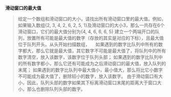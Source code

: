 **滑动窗口的最大值**


> 给定一个数组和滑动窗口的大小，请找出所有滑动窗口里的最大值。例如，如果输入数组{2, 3, 4, 2, 6, 2, 5, 1}及滑动窗口的大小3，那么一共存在6个滑动窗口，它们的最大值分别为{4, 4, 6, 6, 6, 5}
>建立一个两端开口的队列，放置所有可能是最大值的数字（存放的其实是对应的下标），且最大值位于队列开头。从头开始扫描数组，
>　如果遇到的数字比队列中所有的数字都大，那么它就是最大值，其它数字不可能是最大值了，将队列中的所有数字清空，放入该数字，该数字位于队列头部；
>如果遇到的数字比队列中的所有数字都小，那么它还有可能成为之后滑动窗口的最大值，放入队列的末尾；
>如果遇到的数字比队列中最大值小，最小值大，那么将比它小数字不可能成为最大值了，删除较小的数字，放入该数字。
>由于滑动窗口有大小，因此，队列头部的数字如果其下标离滑动窗口末尾的距离大于窗口大小，那么也删除队列头部的数字。